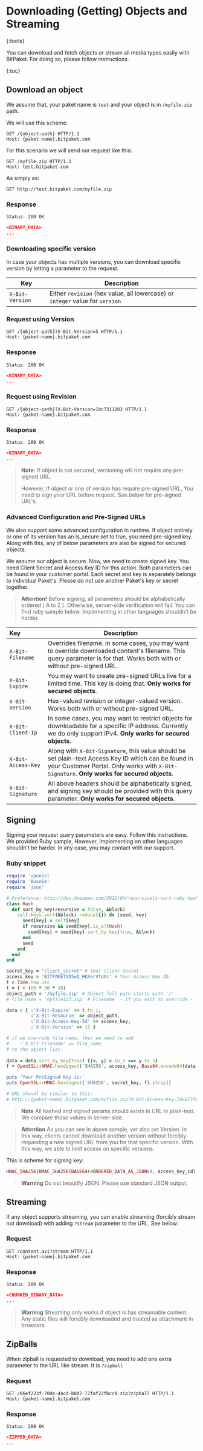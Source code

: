 # Downloading (Getting) Objects and Streaming
{:tools}

You can download and fetch objects or stream all media types easily with BitPaket. For doing so, please follow instructions.

{:toc}

## Download an object

We assume that, your paket name is `test` and your object is in `/myfile.zip` path.

We will use this scheme:

```http
GET /{object-path} HTTP/1.1
Host: {paket-name}.bitpaket.com
```

For this scenario we will send our request like this:

```http
GET /myfile.zip HTTP/1.1
Host: test.bitpaket.com
```
As simply as:

```http
GET http://test.bitpaket.com/myfile.zip
```

### Response

```
Status: 200 OK
```
```json
<BINARY_DATA>
...
```

### Downloading specific version

In case your objects has multiple versions, you can download specific version by letting a parameter to the request.

| Key        | Description |
| ------------- |--------------|
| `X-Bit-Version` | Either `revision` (hex value, all lowercase) or `integer` value for `version` |

### Request using Version

```http
GET /{object-path}?X-Bit-Version=5 HTTP/1.1
Host: {paket-name}.bitpaket.com
```

### Response

```
Status: 200 OK
```

```json
<BINARY_DATA>
...
```

### Request using Revision

```http
GET /{object-path}?X-Bit-Version=1bc7311203 HTTP/1.1
Host: {paket-name}.bitpaket.com
```

### Response

```
Status: 200 OK
```

```json
<BINARY_DATA>
...
```

> **Note:** If object is not secured, versioning will not require any pre-signed URL.
>
> However, If object or one of version has require pre-signed URL, You need to sign your URL before request. See below for pre-signed URL's.

### Advanced Configuration and Pre-Signed URLs

We also support some advanced configuration in runtime. If object entirely or one of its version has an is_secure set to true, you need pre-signed key. Along with this, any of below parameters are also be signed for secured objects.

We assume our object is secure. Now, we need to create signed key. You need Client Secret and Access Key ID for this action. Both parameters can be found in your customer portal. Each secret and key is separately belongs to individual Paket's. Please do not use another Paket's key or secret together.

> **Attention!** Before signing, all parameters should be alphabetically ordered ( A to Z ). Otherwise, server-side verification will fail. You can find ruby sample below. Implementing in other languages shouldn't be harder.

| Key              | Description                                                  |
| :--------------- | ------------------------------------------------------------ |
| `X-Bit-Filename` | Overrides filename. In some cases, you may want to override downloaded content's filename. This query parameter is for that. Works both with or without pre-signed URL. |
| `X-Bit-Expire` | You may want to create pre-signed URLs live for a limited time. This key is doing that. **Only works for secured objects**. |
| `X-Bit-Version` | Hex-valued revision or integer-valued version. Works both with or without pre-signed URL. |
| `X-Bit-Client-Ip` | In some cases, you may want to restrict objects for downloadable for a specific IP address. Currently we do only support IPv4. **Only works for secured objects**. |
| `X-Bit-Access-Key` | Along with `X-Bit-Signature`, this value should be set plain-text Access Key ID which can be found in your Customer Portal. Only works with `X-Bit-Signature`. **Only works for secured objects**. |
| `X-Bit-Signature` | All above headers should be alphabetically signed, and signing key should be provided with this query parameter. **Only works for secured objects**. |



## Signing

Signing your request query parameters are easy. Follow this instructions. We provided Ruby sample, However, Implementing on other languages shouldn't be harder. In any case, you may contact with our support.

### Ruby snippet

```ruby
require 'openssl'
require 'Base64'
require 'json'

# @reference: http://dan.doezema.com/2012/04/recursively-sort-ruby-hash-by-key/
class Hash
  def sort_by_key(recursive = false, &block)
    self.keys.sort(&block).reduce({}) do |seed, key|
      seed[key] = self[key]
      if recursive && seed[key].is_a?(Hash)
        seed[key] = seed[key].sort_by_key(true, &block)
      end
      seed
    end
  end
end

secret_key = "client_secret" # Your Client Secret
access_key = 'BITPAKETXD5wQ_HKXerVtdXc' # Your Access Key ID
t = Time.now.utc
t = t + (60 * 30 * 10)
object_path = '/myfile.zip' # Object full path starts with '/'
# file_name = 'myfile123.zip' # Filename  - if you want to override -

data = { :'X-Bit-Expire' => t.to_i, 
         :'X-Bit-Resource' => object_path,
         :'X-Bit-Access-Key-Id' => access_key,
		 :'X-Bit-Version' => 11 }

# if we override file name, then we need to add
#    :'X-Bit-Filename' => file_name
# to the object list.
	 
data = data.sort_by_key(true) {|x, y| x.to_s <=> y.to_s}
f = OpenSSL::HMAC.hexdigest('SHA256', access_key, Base64.encode64(data.to_json)).strip()

puts 'Your PreSigned Key is:'
puts OpenSSL::HMAC.hexdigest('SHA256', secret_key, f).strip()

# URL shoudl be similar to this:
# http://{paket-name}.bitpaket.com/myfile.zip?X-Bit-Access-Key-Id=BITPAKETXD5wQ_HKXerVtdXc&X-Bit-Expire=1531238826&X-Bit-Signature=45477408dfc9d949f4d308ed1e26a1dc5d2b6e03ab72479f4fc15a7ea7ab8570&X-Bit-Version=11

```
> **Note** All hashed and signed params should exists in URL in plain-text. We compare those values in server-side.

> **Attention** As you can see in above sample, ver also set Version. In this way, clients cannot download another version without forcibly requesting a new signed URL from you for that specific version. With this way, we able to limit access on specific versions. 

This is scheme for signing key:

```ruby
HMAC_SHA256(HMAC_SHA256(BASE64(<ORDERED_DATA_AS_JSON>), access_key_id), client_secret)
```

> **Warning** Do not beautify JSON. Please use standard JSON output.

## Streaming

If any object supports streaming, you can enable streaming (forcibly stream not download) with adding `?stream` parameter to the URL. See below:

### Request

```http
GET /content.avi?stream HTTP/1.1
Host: {paket-name}.bitpaket.com
```

### Response

```
Status: 200 OK
```
```json
<CHUNKED_BINARY_DATA>
...
```

> **Warning** Streaming only works if object is has streamable content. Any static files will foricbly downloaded and treated as attachment in browsers.

## ZipBalls

When zipball is requested to download, you need to add one extra parameter to the URL like stream. It is `?zipball`

### Request

```http
GET /06ef223f-70de-4acd-b0d7-77faf22fbcc9.zip?zipball HTTP/1.1
Host: {paket-name}.bitpaket.com
```

### Response

```
Status: 200 OK
```
```json
<ZIPPED_DATA>
...
```

